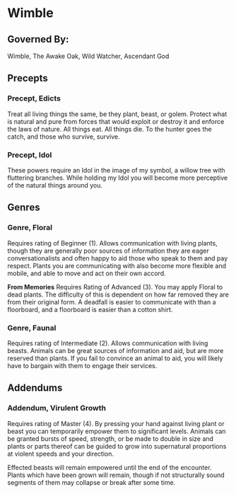 # Wimble

## Governed By:
Wimble, The Awake Oak, Wild Watcher, Ascendant God

## Precepts

### Precept, Edicts
Treat all living things the same, be they plant, beast, or golem. Protect what is natural and pure from forces that would exploit or destroy it and enforce the laws of nature. All things eat. All things die. To the hunter goes the catch, and those who survive, survive.

### Precept, Idol
These powers require an Idol in the image of my symbol, a willow tree with fluttering branches. While holding my Idol you will become more perceptive of the natural things around you.

## Genres

### Genre, Floral
Requires rating of Beginner (1). Allows communication with living plants, though they are generally poor sources of information they are eager conversationalists and often happy to aid those who speak to them and pay respect. Plants you are communicating with also become more flexible and mobile, and able to move and act on their own accord.

**From Memories** Requires Rating of Advanced (3). You may apply Floral to dead plants. The difficulty of this is dependent on how far removed they are from their original form. A deadfall is easier to communicate with than a floorboard, and a floorboard is easier than a cotton shirt.

### Genre, Faunal
Requires rating of Intermediate (2). Allows communication with living beasts. Animals can be great sources of information and aid, but are more reserved than plants. If you fail to convince an animal to aid, you will likely have to bargain with them to engage their services.

## Addendums

### Addendum, Virulent Growth
Requires rating of Master (4). By pressing your hand against living plant or beast you can temporarily empower them to significant levels. Animals can be granted bursts of speed, strength, or be made to double in size and plants or parts thereof can be guided to grow into supernatural proportions at violent speeds and your direction.

Effected beasts will remain empowered until the end of the encounter. Plants which have been grown will remain, though if not structurally sound segments of them may collapse or break after some time.
